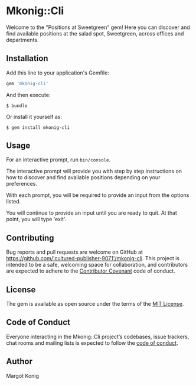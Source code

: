 # Mkonig::Cli

Welcome to the "Positions at Sweetgreen" gem! Here you can discover and find available positions at the salad spot, Sweetgreen, across offices and departments.

## Installation

Add this line to your application's Gemfile:

```ruby
gem 'mkonig-cli'
```

And then execute:

    $ bundle

Or install it yourself as:

    $ gem install mkonig-cli

## Usage

For an interactive prompt, run `bin/console`.

The interactive prompt will provide you with step by step instructions on how to discover and find available positions depending on your preferences.

With each prompt, you will be required to provide an input from the options listed. 

You will continue to provide an input until you are ready to quit. At that point, you will type 'exit'.

## Contributing

Bug reports and pull requests are welcome on GitHub at https://github.com/'cultured-publisher-9071'/mkonig-cli. This project is intended to be a safe, welcoming space for collaboration, and contributors are expected to adhere to the [Contributor Covenant](http://contributor-covenant.org) code of conduct.

## License

The gem is available as open source under the terms of the [MIT License](https://opensource.org/licenses/MIT).

## Code of Conduct

Everyone interacting in the Mkonig::Cli project’s codebases, issue trackers, chat rooms and mailing lists is expected to follow the [code of conduct](https://github.com/'cultured-publisher-9071'/mkonig-cli/blob/master/CODE_OF_CONDUCT.md).

## Author

Margot Konig
